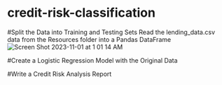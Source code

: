 # credit-risk-classification

#Split the Data into Training and Testing Sets
Read the lending_data.csv data from the Resources folder into a Pandas DataFrame
![Screen Shot 2023-11-01 at 1 01 14 AM](https://github.com/leedthanh/credit-risk-classification/assets/135544908/63d631f6-fb49-46de-98dc-b2dd844b9a11)


#Create a Logistic Regression Model with the Original Data

#Write a Credit Risk Analysis Report

